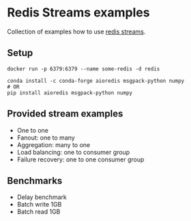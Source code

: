 # Redis Streams examples

Collection of examples how to use [redis streams](https://redis.io/topics/streams-intro).

## Setup
```
docker run -p 6379:6379 --name some-redis -d redis

conda install -c conda-forge aioredis msgpack-python numpy
# OR
pip install aioredis msgpack-python numpy
```


## Provided stream examples
- One to one
- Fanout: one to many
- Aggregation: many to one
- Load balancing: one to consumer group
- Failure recovery: one to one consumer group

## Benchmarks
- Delay benchmark
- Batch write 1GB
- Batch read 1GB